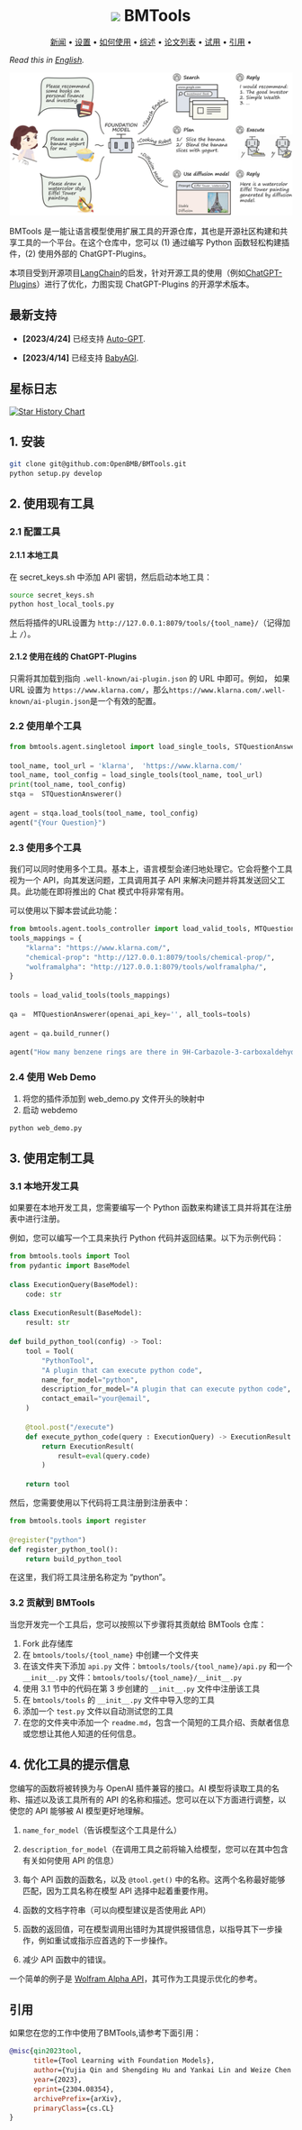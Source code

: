 <div style="text-align: center;">
    <h1><img src="docs/logo.png" height="28px" /> BMTools</h1>
</div>

<p align="center">
  <a href="#whats-new">新闻</a> •
  <a href="#1-setup">设置</a> •
  <a href="#2-use-existing-tools">如何使用</a> •
  <a href="https://arxiv.org/abs/2304.08354">综述</a> •
  <a href="https://github.com/thunlp/ToolLearningPapers">论文列表</a> •
  <a href="https://huggingface.co/spaces/congxin95/BMTools-demo">试用</a> •
  <a href="#citation">引用</a> •
</p>


*Read this in [English](README.md).*

![bmtools](docs/overview.png)

BMTools 是一能让语言模型使用扩展工具的开源仓库，其也是开源社区构建和共享工具的一个平台。在这个仓库中，您可以 (1) 通过编写 Python 函数轻松构建插件，(2) 使用外部的 ChatGPT-Plugins。

本项目受到开源项目[LangChain](https://github.com/hwchase17/langchain/)的启发，针对开源工具的使用（例如[ChatGPT-Plugins](https://openai.com/blog/chatgpt-plugins)）进行了优化，力图实现 ChatGPT-Plugins 的开源学术版本。

## 最新支持

- **[2023/4/24]** 已经支持 [Auto-GPT](https://github.com/Significant-Gravitas/Auto-GPT).

- **[2023/4/14]** 已经支持 [BabyAGI](https://github.com/yoheinakajima/babyagi).

## 星标日志

[![Star History Chart](https://api.star-history.com/svg?repos=OpenBMB/BMTools&type=Date)](https://star-history.com/#OpenBMB/BMTools&Date)

## 1. 安装

```bash
git clone git@github.com:OpenBMB/BMTools.git
python setup.py develop
```

## 2. 使用现有工具

### 2.1 配置工具

#### 2.1.1 本地工具

在 secret_keys.sh 中添加 API 密钥，然后启动本地工具：

```bash
source secret_keys.sh
python host_local_tools.py
```

然后将插件的URL设置为 `http://127.0.0.1:8079/tools/{tool_name}/`（记得加上 `/`）。

#### 2.1.2 使用在线的 ChatGPT-Plugins

只需将其加载到指向 `.well-known/ai-plugin.json` 的 URL 中即可。例如， 如果 URL 设置为 `https://www.klarna.com/`，那么`https://www.klarna.com/.well-known/ai-plugin.json`是一个有效的配置。

### 2.2 使用单个工具

```python
from bmtools.agent.singletool import load_single_tools, STQuestionAnswerer

tool_name, tool_url = 'klarna',  'https://www.klarna.com/'
tool_name, tool_config = load_single_tools(tool_name, tool_url)
print(tool_name, tool_config)
stqa =  STQuestionAnswerer()

agent = stqa.load_tools(tool_name, tool_config)
agent("{Your Question}")
```

### 2.3 使用多个工具

我们可以同时使用多个工具。基本上，语言模型会递归地处理它。它会将整个工具视为一个 API，向其发送问题，工具调用其子 API 来解决问题并将其发送回父工具。此功能在即将推出的 Chat 模式中将非常有用。

可以使用以下脚本尝试此功能：

```python
from bmtools.agent.tools_controller import load_valid_tools, MTQuestionAnswerer
tools_mappings = {
    "klarna": "https://www.klarna.com/",
    "chemical-prop": "http://127.0.0.1:8079/tools/chemical-prop/",
    "wolframalpha": "http://127.0.0.1:8079/tools/wolframalpha/",
}

tools = load_valid_tools(tools_mappings)

qa =  MTQuestionAnswerer(openai_api_key='', all_tools=tools)

agent = qa.build_runner()

agent("How many benzene rings are there in 9H-Carbazole-3-carboxaldehyde? and what is sin(x)*exp(x)'s plot, what is it integrated from 0 to 1? ")
```

### 2.4 使用 Web Demo

1. 将您的插件添加到 web_demo.py 文件开头的映射中
2. 启动 webdemo

```bash
python web_demo.py
```

## 3. 使用定制工具

### 3.1 本地开发工具

如果要在本地开发工具，您需要编写一个 Python 函数来构建该工具并将其在注册表中进行注册。

例如，您可以编写一个工具来执行 Python 代码并返回结果。以下为示例代码：

```python
from bmtools.tools import Tool
from pydantic import BaseModel

class ExecutionQuery(BaseModel):
    code: str

class ExecutionResult(BaseModel):
    result: str

def build_python_tool(config) -> Tool:
    tool = Tool(
        "PythonTool",
        "A plugin that can execute python code",
        name_for_model="python",
        description_for_model="A plugin that can execute python code",
        contact_email="your@email",
    )

    @tool.post("/execute")
    def execute_python_code(query : ExecutionQuery) -> ExecutionResult:
        return ExecutionResult(
            result=eval(query.code)
        )
    
    return tool
```

然后，您需要使用以下代码将工具注册到注册表中：

```python
from bmtools.tools import register

@register("python")
def register_python_tool():
    return build_python_tool
```

在这里，我们将工具注册名称定为 “python”。

### 3.2 贡献到 BMTools

当您开发完一个工具后，您可以按照以下步骤将其贡献给 BMTools 仓库：

1. Fork 此存储库
2. 在 `bmtools/tools/{tool_name}` 中创建一个文件夹
3. 在该文件夹下添加 `api.py` 文件：`bmtools/tools/{tool_name}/api.py` 和一个 `__init__.py` 文件：`bmtools/tools/{tool_name}/__init__.py`
4. 使用 3.1 节中的代码在第 3 步创建的 `__init__.py` 文件中注册该工具
5. 在 `bmtools/tools` 的 `__init__.py` 文件中导入您的工具
6. 添加一个 `test.py` 文件以自动测试您的工具
7. 在您的文件夹中添加一个 `readme.md`，包含一个简短的工具介绍、贡献者信息或您想让其他人知道的任何信息。

## 4. 优化工具的提示信息

您编写的函数将被转换为与 OpenAI 插件兼容的接口。AI 模型将读取工具的名称、描述以及该工具所有的 API 的名称和描述。您可以在以下方面进行调整，以使您的 API 能够被 AI 模型更好地理解。

1. `name_for_model`（告诉模型这个工具是什么）

2. `description_for_model`（在调用工具之前将输入给模型，您可以在其中包含有关如何使用 API 的信息）

3. 每个 API 函数的函数名，以及 `@tool.get()` 中的名称。这两个名称最好能够匹配，因为工具名称在模型 API 选择中起着重要作用。

4. 函数的文档字符串（可以向模型建议是否使用此 API）

5. 函数的返回值，可在模型调用出错时为其提供报错信息，以指导其下一步操作，例如重试或指示应首选的下一步操作。

6.  减少 API 函数中的错误。

一个简单的例子是 [Wolfram Alpha API](https://github.com/OpenBMB/BMTools/tree/main/bmtools/tools/wolframalpha)，其可作为工具提示优化的参考。

## 引用

如果您在您的工作中使用了BMTools,请参考下面引用：

```bibtex
@misc{qin2023tool,
      title={Tool Learning with Foundation Models}, 
      author={Yujia Qin and Shengding Hu and Yankai Lin and Weize Chen and Ning Ding and Ganqu Cui and Zheni Zeng and Yufei Huang and Chaojun Xiao and Chi Han and Yi Ren Fung and Yusheng Su and Huadong Wang and Cheng Qian and Runchu Tian and Kunlun Zhu and Shihao Liang and Xingyu Shen and Bokai Xu and Zhen Zhang and Yining Ye and Bowen Li and Ziwei Tang and Jing Yi and Yuzhang Zhu and Zhenning Dai and Lan Yan and Xin Cong and Yaxi Lu and Weilin Zhao and Yuxiang Huang and Junxi Yan and Xu Han and Xian Sun and Dahai Li and Jason Phang and Cheng Yang and Tongshuang Wu and Heng Ji and Zhiyuan Liu and Maosong Sun},
      year={2023},
      eprint={2304.08354},
      archivePrefix={arXiv},
      primaryClass={cs.CL}
}
```
